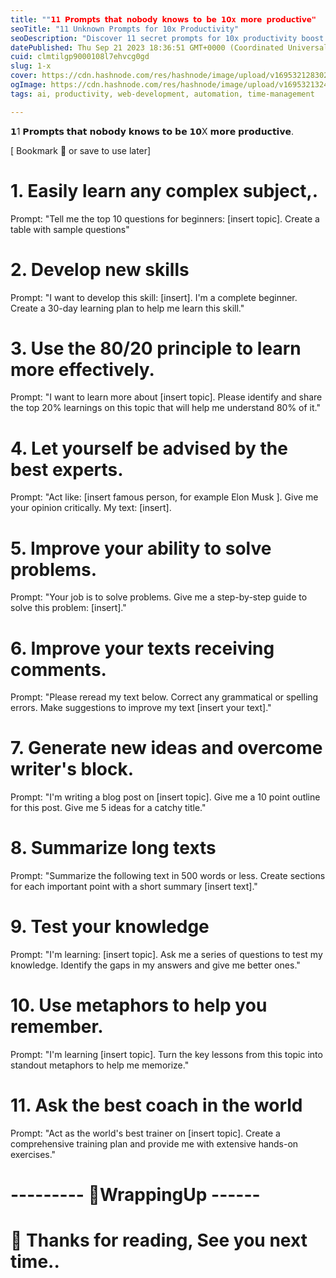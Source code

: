 ```yaml
---
title: ""𝟭1 𝗣𝗿𝗼𝗺𝗽𝘁𝘀 𝘁𝗵𝗮𝘁 𝗻𝗼𝗯𝗼𝗱𝘆 𝗸𝗻𝗼𝘄𝘀 𝘁𝗼 𝗯𝗲 𝟭𝟬x 𝗺𝗼𝗿𝗲 𝗽𝗿𝗼𝗱𝘂𝗰𝘁𝗶𝘃𝗲"
seoTitle: "11 Unknown Prompts for 10x Productivity"
seoDescription: "Discover 11 secret prompts for 10x productivity boost - unlock hidden efficiency with these lesser-known tips. Save now!"
datePublished: Thu Sep 21 2023 18:36:51 GMT+0000 (Coordinated Universal Time)
cuid: clmtilgp9000108l7ehvcg0gd
slug: 1-x
cover: https://cdn.hashnode.com/res/hashnode/image/upload/v1695321283021/0be53998-b074-4514-9a8f-f32791436741.png
ogImage: https://cdn.hashnode.com/res/hashnode/image/upload/v1695321324573/5606c888-2691-421d-b0b7-3b23e7d436cf.png
tags: ai, productivity, web-development, automation, time-management

---
```


𝟭1 𝗣𝗿𝗼𝗺𝗽𝘁𝘀 𝘁𝗵𝗮𝘁 𝗻𝗼𝗯𝗼𝗱𝘆 𝗸𝗻𝗼𝘄𝘀 𝘁𝗼 𝗯𝗲 𝟭𝟬X 𝗺𝗼𝗿𝗲 𝗽𝗿𝗼𝗱𝘂𝗰𝘁𝗶𝘃𝗲.

[ Bookmark 🔖 or save to use later]

# 1. Easily learn any complex subject,.

Prompt: "Tell me the top 10 questions for beginners: [insert topic]. Create a table with sample questions"

# 2. Develop new skills

Prompt: "I want to develop this skill: [insert]. I'm a complete beginner. Create a 30-day learning plan to help me learn this skill."

# 3. Use the 80/20 principle to learn more effectively.

Prompt: "I want to learn more about [insert topic]. Please identify and share the top 20% learnings on this topic that will help me understand 80% of it."

# 4. Let yourself be advised by the best experts.

Prompt: "Act like: [insert famous person, for example Elon Musk ]. Give me your opinion critically.
My text: [insert].

# 5. Improve your ability to solve problems.

Prompt: "Your job is to solve problems. Give me a step-by-step guide to solve this problem: [insert]."

# 6. Improve your texts receiving comments.

Prompt: "Please reread my text below. Correct any grammatical or spelling errors. Make suggestions to improve my text [insert your text]."

# 7. Generate new ideas and overcome writer's block.

Prompt: "I'm writing a blog post on [insert topic]. Give me a 10 point outline for this post. Give me 5 ideas for a catchy title."

# 8. Summarize long texts

Prompt: "Summarize the following text in 500 words or less. Create sections for each important point with a short summary [insert text]."

# 9. Test your knowledge

Prompt: "I'm learning: [insert topic]. Ask me a series of questions to test my knowledge. Identify the gaps in my answers and give me better ones."

# 10. Use metaphors to help you remember.

Prompt: "I'm learning [insert topic]. Turn the key lessons from this topic into standout metaphors to help me memorize."

# 11. Ask the best coach in the world

Prompt: "Act as the world's best trainer on [insert topic]. Create a comprehensive training plan and provide me with extensive hands-on exercises."


# --------- 👀WrappingUp ------
# 👋 Thanks for reading, See you next time..